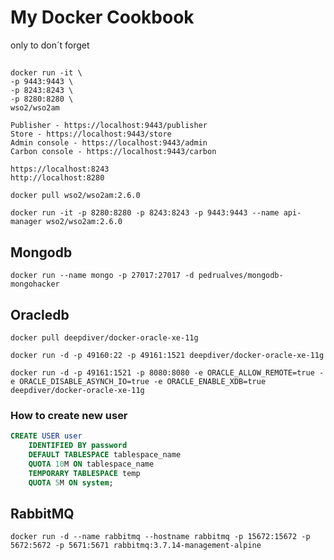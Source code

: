 # My Docker Cookbook

only to don´t forget

## 

```docker
docker run -it \
-p 9443:9443 \
-p 8243:8243 \
-p 8280:8280 \
wso2/wso2am

Publisher - https://localhost:9443/publisher
Store - https://localhost:9443/store
Admin console - https://localhost:9443/admin
Carbon console - https://localhost:9443/carbon

https://localhost:8243
http://localhost:8280

docker pull wso2/wso2am:2.6.0

docker run -it -p 8280:8280 -p 8243:8243 -p 9443:9443 --name api-manager wso2/wso2am:2.6.0
```

## Mongodb
```docker
docker run --name mongo -p 27017:27017 -d pedrualves/mongodb-mongohacker
```

## Oracledb 

```docker
docker pull deepdiver/docker-oracle-xe-11g
```

```docker
docker run -d -p 49160:22 -p 49161:1521 deepdiver/docker-oracle-xe-11g
```

```docker
docker run -d -p 49161:1521 -p 8080:8080 -e ORACLE_ALLOW_REMOTE=true -e ORACLE_DISABLE_ASYNCH_IO=true -e ORACLE_ENABLE_XDB=true deepdiver/docker-oracle-xe-11g
```
### How to create new user
```sql
CREATE USER user 
    IDENTIFIED BY password 
    DEFAULT TABLESPACE tablespace_name 
    QUOTA 10M ON tablespace_name 
    TEMPORARY TABLESPACE temp
    QUOTA 5M ON system;
```

## RabbitMQ

```docker
docker run -d --name rabbitmq --hostname rabbitmq -p 15672:15672 -p 5672:5672 -p 5671:5671 rabbitmq:3.7.14-management-alpine
```
